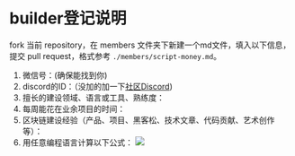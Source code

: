 # builder登记说明

fork 当前 repository，在 members 文件夹下新建一个md文件，填入以下信息，提交 pull request，格式参考 `./members/script-money.md`。

1. 微信号：(确保能找到你)
2. discord的ID：（没加的加一下[社区Discord](https://discord.gg/KVVj6AGgDZ))
3. 擅长的建设领域、语言或工具、熟练度：
4. 每周能花在业余项目的时间：
5. 区块链建设经验（产品、项目、黑客松、技术文章、代码贡献、艺术创作等）：
6. 用任意编程语言计算以下公式：
![](https://latex.codecogs.com/svg.image?\sum_{n=1}^{100}\left&space;(n^{3}-\sqrt[3]{n}&space;\right&space;))
